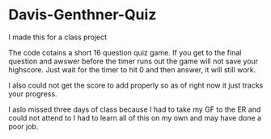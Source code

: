# Davis-Genthner-Quiz

I made this for a class project

The code cotains a short 16 question quiz game. If you get to the final question and awswer before the timer runs out the game will not save your highscore. Just wait for the timer to hit 0 and then answer, it will still work.

I also could not get the score to add properly so as of right now it just tracks your progress.

I aslo missed three days of class because I had to take my GF to the ER and could not attend to I had to learn all of this on my own and may have done a poor job.
